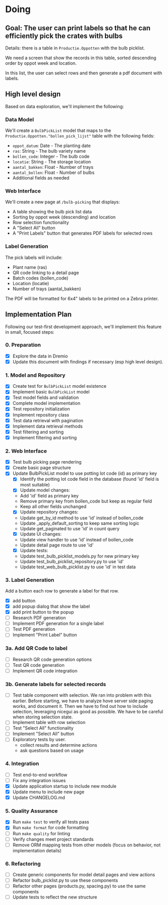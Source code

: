 # Doing

## Goal: The user can print labels so that he can efficiently pick the crates with bulbs

Details: there is a table in `Productie.Oppotten` with the bulb picklist.

We need a screen that show the records in this table, sorted descending order by oppot week and location.

In this list, the user can select rows and then generate a pdf document with labels.

## High level design

Based on data exploration, we'll implement the following:

### Data Model

We'll create a `BulbPickList` model that maps to the `Productie.Oppotten."bollen_pick_lijst"` table with the following fields:

- `oppot_datum`: Date - The planting date
- `ras`: String - The bulb variety name
- `bollen_code`: Integer - The bulb code
- `locatie`: String - The storage location
- `aantal_bakken`: Float - Number of trays
- `aantal_bollen`: Float - Number of bulbs
- Additional fields as needed

### Web Interface

We'll create a new page at `/bulb-picking` that displays:

- A table showing the bulb pick list data
- Sorting by oppot week (descending) and location
- Row selection functionality
- A "Select All" button
- A "Print Labels" button that generates PDF labels for selected rows

### Label Generation

The pick labels will include:

- Plant name (ras)
- QR code linking to a detail page
- Batch codes (bollen_code)
- Location (locatie)
- Number of trays (aantal_bakken)

The PDF will be formatted for 6x4" labels to be printed on a Zebra printer.

## Implementation Plan

Following our test-first development approach, we'll implement this feature in small, focused steps:

### 0. Preparation

- [x] Explore the data in Dremio
- [x] Update this document with findings if necessary (esp high level design).

### 1. Model and Repository

- [x] Create test for `BulbPickList` model existence
- [x] Implement basic `BulbPickList` model
- [x] Test model fields and validation
- [x] Complete model implementation
- [x] Test repository initialization
- [x] Implement repository class
- [x] Test data retrieval with pagination
- [x] Implement data retrieval methods
- [x] Test filtering and sorting
- [x] Implement filtering and sorting

### 2. Web Interface

- [x] Test bulb picking page rendering
- [x] Create basic page structure
- [x] Update BulbPickList model to use potting lot code (id) as primary key
  - [x] Identify the potting lot code field in the database (found 'id' field is most suitable)
  - [x] Update model changes:
  - Add 'id' field as primary key
  - Remove primary key from bollen_code but keep as regular field
  - Keep all other fields unchanged
  - [x] Update repository changes:
  - Update get_by_id method to use 'id' instead of bollen_code
  - Update \_apply_default_sorting to keep same sorting logic
  - Update get_paginated to use 'id' in count query
  - [x] Update UI changes:
  - Update view handler to use 'id' instead of bollen_code
  - Update detail page route to use 'id'
  - [x] Update tests:
  - Update test_bulb_picklist_models.py for new primary key
  - Update test_bulb_picklist_repository.py to use 'id'
  - Update test_web_bulb_picklist.py to use 'id' in test data

### 3. Label Generation

Add a button each row to generate a label for that row.

- [x] add button
- [x] add popup dialog that show the label
- [x] add print button to the popup
- [ ] Research PDF generation
- [ ] Implement PDF generation for a single label
- [ ] Test PDF generation
- [ ] Implement "Print Label" button

### 3a. Add QR Code to label

- [ ] Research QR code generation options
- [ ] Test QR code generation
- [ ] Implement QR code integration

### 3b. Generate labels for selected records

- [ ] Test table component with selection. We ran into problem with this earlier.
  Before starting, we have to analyze hove server side paging works, and document it.
  Then we have to find out how to include selection, leveraging nicegui as good as possible.
  We have to be careful when storing selection state.
- [ ] Implement table with row selection
- [ ] Test "Select All" functionality
- [ ] Implement "Select All" button
- [ ] Exploratory tests by user.
  - collect results and determine actions
  - ask questions based on usage

### 4. Integration

- [ ] Test end-to-end workflow
- [ ] Fix any integration issues
- [x] Update application startup to include new module
- [x] Update menu to include new page
- [x] Update CHANGELOG.md

### 5. Quality Assurance

- [x] Run `make test` to verify all tests pass
- [x] Run `make format` for code formatting
- [ ] Run `make quality` for linting
- [ ] Verify changes meet project standards
- [ ] Remove ORM mapping tests from other models (focus on behavior, not implementation details)

### 6. Refactoring

- [ ] Create generic components for model detail pages and view actions
- [ ] Refactor bulb_picklist.py to use these components
- [ ] Refactor other pages (products.py, spacing.py) to use the same components
- [ ] Update tests to reflect the new structure
